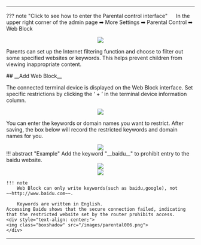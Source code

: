 <!--<style>
    .text {
        font-size: 21px; 
    }
</style>
-->
---
??? note "Click to see how to enter the Parental control interface"
	<img src="/images/weizhi01.png" width="15" height="15">&nbsp;In the upper right corner of the admin page ➡ More Settings ➡ Parental Control ➡ Web Block
	<div style="text-align: center;">
		<img class="boxshadow" src="/images/parental003.png">
	</div>
<p class="text">
Parents can set up the Internet filtering function and choose to filter out some specified websites or keywords. This helps prevent children from viewing inappropriate content.
</p>
## __Add Web Block__
<p class="text">
The connected terminal device is displayed on the Web Block interface. Set specific restrictions by clicking the ‘ + ’ in the terminal device information column.
</p>
<div style="text-align: center;">
    <img class="boxshadow" src="/images/parental03.png">
</div>
<p class="text">
You can enter the keywords or domain names you want to restrict. After saving, the box below will record the restricted keywords and domain names for you.
</p>

<div style="text-align: center;">
    <img class="boxshadow" src="/images/parental04.png">
</div>
!!! abstract "Example"
	Add the keyword "__baidu__" to prohibit entry to the baidu website.
	<div style="text-align: center;">
	<img class="boxshadow" src="/images/parental004.png">
	</div>
	<div style="text-align: center;">
	<img class="boxshadow" src="/images/parental005.png">
	</div>		

	!!! note 
		Web Block can only write keywords(such as baidu,google), not ~~http://www.baidu.com~~.

		Keywords are written in English.
	Accessing Baidu shows that the secure connection failed, indicating that the restricted website set by the router prohibits access.
	<div style="text-align: center;">
	<img class="boxshadow" src="/images/parental006.png">
	</div>

---